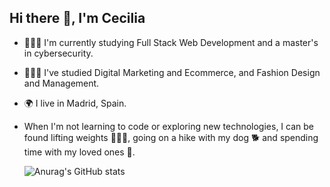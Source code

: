## Hi there 👋, I'm Cecilia

- 👩🏻‍💻 I'm currently studying Full Stack Web Development and a master's in cybersecurity.
- 👩🏻‍🎓 I've studied Digital Marketing and Ecommerce, and Fashion Design and Management.
- 🌍 I live in Madrid, Spain.
- When I'm not learning to code or exploring new technologies, I can be found lifting weights 🏋🏻‍♀️, going on a hike with my dog 🐕 and spending time with my loved ones 🤍.

  ![Anurag's GitHub stats](https://github-readme-stats.vercel.app/api?username=ceci-ce&show_icons=true&theme=transparent)

<!--
**ceci-ce/ceci-ce** is a ✨ _special_ ✨ repository because its `README.md` (this file) appears on your GitHub profile.

Here are some ideas to get you started:



-->
